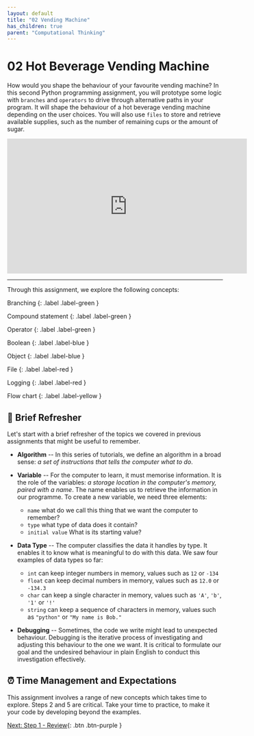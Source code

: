 ```yaml
---
layout: default
title: "02 Vending Machine"
has_children: true
parent: "Computational Thinking"
---
```


# 02 Hot Beverage Vending Machine

How would you shape the behaviour of your favourite vending machine? In this second Python programming assignment, you will prototype some logic with `branches` and `operators` to drive through alternative paths in your program. It will shape the behaviour of a hot beverage vending machine depending on the user choices. You will also use `files` to store and retrieve available supplies, such as the number of remaining cups or the amount of sugar.

<div style="text-align:center">
  <iframe width="560" height="315" src="https://www.youtube-nocookie.com/embed/Jm4fkykLPJI" frameborder="0" allow="accelerometer; autoplay; clipboard-write; encrypted-media; gyroscope; picture-in-picture" allowfullscreen></iframe>
</div>

---

Through this assignment, we explore the following concepts:

<!-- [Branch]({{site.baseurl}}/key_concepts/#branching)
{: .label .label-green } -->

Branching
{: .label .label-green }

Compound statement
{: .label .label-green }

Operator
{: .label .label-green }

Boolean
{: .label .label-blue }

Object
{: .label .label-blue }

File
{: .label .label-red }

Logging
{: .label .label-red }

Flow chart
{: .label .label-yellow }


## 💨  Brief Refresher

Let's start with a brief refresher of the topics we covered in previous assignments that might be useful to remember.

* **Algorithm** -- In this series of tutorials, we define an algorithm in a broad sense: _a set of instructions that tells the computer what to do_.

* **Variable** -- For the computer to learn, it must memorise information. It is the role of the variables: _a storage location in the computer's memory, paired with a name_. The name enables us to retrieve the information in our programme. To create a new variable, we need three elements:

  * `name` what do we call this thing that we want the computer to remember?
  * `type` what type of data does it contain?
  * `initial value` What is its starting value?

* **Data Type** -- The computer classifies the data it handles by type. It enables it to know what is meaningful to do with this data. We saw four examples of data types so far:

  * `int` can keep integer numbers in memory, values such as `12` or `-134`
  * `float` can keep decimal numbers in memory, values such as `12.0` or `-134.3`
  * `char` can keep a single character in memory, values such as `'A'`, `'b'`, `'1'` or `'!'`
  * `string` can keep a sequence of characters in memory, values such as `"python"` or `"My name is Bob."` 

* **Debugging** -- Sometimes, the code we write might lead to unexpected behaviour. Debugging is the iterative process of investigating and adjusting this behaviour to the one we want. It is critical to formulate our goal and the undesired behaviour in plain English to conduct this investigation effectively.

## ⏰  Time Management and Expectations

This assignment involves a range of new concepts which takes time to explore. Steps 2 and 5 are critical. Take your time to practice, to make it your code by developing beyond the examples.

[Next: Step 1 - Review]({{site.baseurl}}/computational-thinking/02-vending-machine/step1-review/){: .btn .btn-purple }

